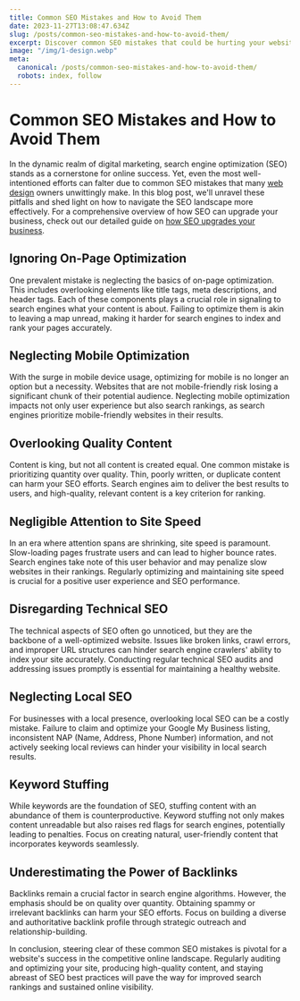 ```yaml
---
title: Common SEO Mistakes and How to Avoid Them
date: 2023-11-27T13:08:47.634Z
slug: /posts/common-seo-mistakes-and-how-to-avoid-them/
excerpt: Discover common SEO mistakes that could be hurting your website’s performance and learn how to avoid them. Improve your SEO strategy with expert tips and best practices.
image: "/img/1-design.webp"
meta:
  canonical: /posts/common-seo-mistakes-and-how-to-avoid-them/
  robots: index, follow
---
```


# Common SEO Mistakes and How to Avoid Them

In the dynamic realm of digital marketing, search engine optimization (SEO) stands as a cornerstone for online success. Yet, even the most well-intentioned efforts can falter due to common SEO mistakes that many [web design](/) owners unwittingly make. In this blog post, we'll unravel these pitfalls and shed light on how to navigate the SEO landscape more effectively. For a comprehensive overview of how SEO can upgrade your business, check out our detailed guide on [how SEO upgrades your business](/posts/how-seo-upgrades-business).

## Ignoring On-Page Optimization

One prevalent mistake is neglecting the basics of on-page optimization. This includes overlooking elements like title tags, meta descriptions, and header tags. Each of these components plays a crucial role in signaling to search engines what your content is about. Failing to optimize them is akin to leaving a map unread, making it harder for search engines to index and rank your pages accurately.

## Neglecting Mobile Optimization

With the surge in mobile device usage, optimizing for mobile is no longer an option but a necessity. Websites that are not mobile-friendly risk losing a significant chunk of their potential audience. Neglecting mobile optimization impacts not only user experience but also search rankings, as search engines prioritize mobile-friendly websites in their results.

## Overlooking Quality Content

Content is king, but not all content is created equal. One common mistake is prioritizing quantity over quality. Thin, poorly written, or duplicate content can harm your SEO efforts. Search engines aim to deliver the best results to users, and high-quality, relevant content is a key criterion for ranking.

## Negligible Attention to Site Speed

In an era where attention spans are shrinking, site speed is paramount. Slow-loading pages frustrate users and can lead to higher bounce rates. Search engines take note of this user behavior and may penalize slow websites in their rankings. Regularly optimizing and maintaining site speed is crucial for a positive user experience and SEO performance.

## Disregarding Technical SEO

The technical aspects of SEO often go unnoticed, but they are the backbone of a well-optimized website. Issues like broken links, crawl errors, and improper URL structures can hinder search engine crawlers' ability to index your site accurately. Conducting regular technical SEO audits and addressing issues promptly is essential for maintaining a healthy website.

## Neglecting Local SEO

For businesses with a local presence, overlooking local SEO can be a costly mistake. Failure to claim and optimize your Google My Business listing, inconsistent NAP (Name, Address, Phone Number) information, and not actively seeking local reviews can hinder your visibility in local search results.

## Keyword Stuffing

While keywords are the foundation of SEO, stuffing content with an abundance of them is counterproductive. Keyword stuffing not only makes content unreadable but also raises red flags for search engines, potentially leading to penalties. Focus on creating natural, user-friendly content that incorporates keywords seamlessly.

## Underestimating the Power of Backlinks

Backlinks remain a crucial factor in search engine algorithms. However, the emphasis should be on quality over quantity. Obtaining spammy or irrelevant backlinks can harm your SEO efforts. Focus on building a diverse and authoritative backlink profile through strategic outreach and relationship-building.

In conclusion, steering clear of these common SEO mistakes is pivotal for a website's success in the competitive online landscape. Regularly auditing and optimizing your site, producing high-quality content, and staying abreast of SEO best practices will pave the way for improved search rankings and sustained online visibility.
